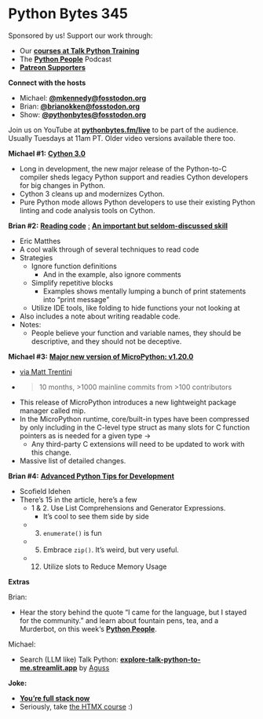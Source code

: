 # Python Bytes 345

Sponsored by us! Support our work through:

- Our [**courses at Talk Python Training**](https://training.talkpython.fm/)
- The [**Python People**](https://pythonpeople.fm) Podcast
- [**Patreon Supporters**](https://www.patreon.com/pythonbytes)

**Connect with the hosts**

- Michael: [**@mkennedy@fosstodon.org**](https://fosstodon.org/@mkennedy)
- Brian: [**@brianokken@fosstodon.org**](https://fosstodon.org/@brianokken)
- Show: [**@pythonbytes@fosstodon.org**](https://fosstodon.org/@pythonbytes)

Join us on YouTube at [**pythonbytes.fm/live**](https://pythonbytes.fm/stream/live) to be part of the audience. Usually Tuesdays at 11am PT. Older video versions available there too.

**Michael #1:** [**Cython 3.0**](https://www.infoworld.com/article/3702888/cython-30-the-next-generation-of-python-at-the-speed-of-c.html)

- Long in development, the new major release of the Python-to-C compiler sheds legacy Python support and readies Cython developers for big changes in Python.
- Cython 3 cleans up and modernizes Cython.
- Pure Python mode allows Python developers to use their existing Python linting and code analysis tools on Cython.

**Brian #2:** [**Reading code**](https://mostlypython.substack.com/p/reading-code) [:](https://mostlypython.substack.com/p/reading-code) [**An important but seldom-discussed skill**](https://mostlypython.substack.com/p/reading-code)

- Eric Matthes
- A cool walk through of several techniques to read code
- Strategies
    - Ignore function definitions
        - And in the example, also ignore comments
    - Simplify repetitive blocks
        - Examples shows mentally lumping a bunch of print statements into “print message”
    - Utilize IDE tools, like folding to hide functions your not looking at
- Also includes a note about writing readable code.
- Notes: 
    - People believe your function and variable names, they should be descriptive, and they should not be deceptive.

**Michael #3:** [**Major new version of MicroPython: v1.20.0**](https://github.com/micropython/micropython/releases/tag/v1.20.0)
[](https://github.com/micropython/micropython/releases/tag/v1.20.0)
- [via Matt Trentini](https://twitter.com/matt_trentini/status/1651425308502032385)
- >10 months, >1000 mainline commits from >100 contributors
- This release of MicroPython introduces a new lightweight package manager called mip.
- In the MicroPython runtime, core/built-in types have been compressed by only including in the C-level type struct as many slots for C function pointers as is needed for a given type → 
    - Any third-party C extensions will need to be updated to work with this change.
- Massive list of detailed changes.

**Brian #4:** [**Advanced Python Tips for Development**](https://dev.to/scofieldidehen/advanced-python-tips-for-development-olo)

- Scofield Idehen
- There’s 15 in the article, here’s a few
    - 1 & 2. Use List Comprehensions and Generator Expressions.
        - It’s cool to see them side by side
    - 3. `enumerate()` is fun
    - 5. Embrace `zip()`. It’s weird, but very useful.
    - 12. Utilize slots to Reduce Memory Usage 
    

**Extras** 

Brian:

- Hear the story behind the quote “I came for the language, but I stayed for the community.” and learn about fountain pens, tea, and a Murderbot, on this week‘s [**Python People**](https://pythonpeople.fm/episodes/brett-cannon).


Michael:

- Search (LLM like) Talk Python: [**explore-talk-python-to-me.streamlit.app**](https://explore-talk-python-to-me.streamlit.app) by [Aguss](https://github.com/plaguss)

**Joke:** 

- [**You’re full stack now**](https://twitter.com/htmx_org/status/1681322091650629632)
- Seriously, take [the HTMX course](https://training.talkpython.fm/courses/htmx-flask-modern-python-web-apps-hold-the-javascript) :)

